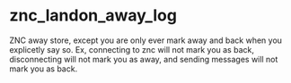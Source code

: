 znc_landon_away_log
===================
ZNC away store, except you are only ever mark away and back when you
explicetly say so. Ex, connecting to znc will not mark you as back,
disconnecting will not mark you as away, and sending messages will not
mark you as back.
